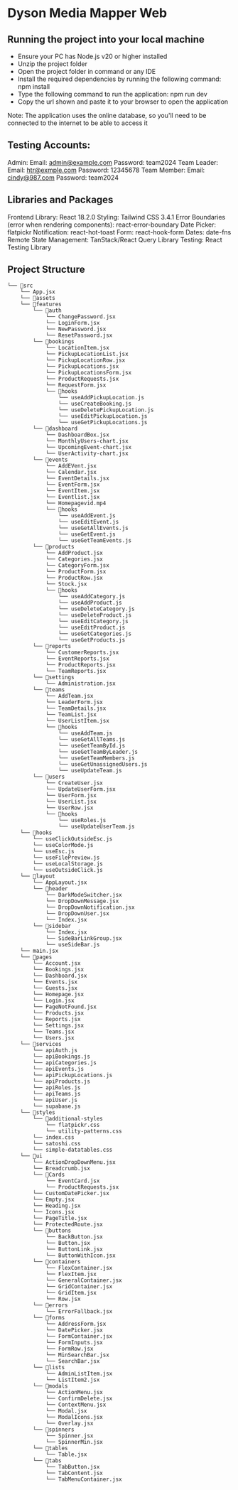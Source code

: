 # Dyson Media Mapper Web 

## Running the project into your local machine
* Ensure your PC has Node.js v20 or higher installed
* Unzip the project folder
* Open the project folder in command or any IDE 
* Install the required dependencies by running the following command: npm install
* Type the following command to run the application: npm run dev
* Copy the url shown and paste it to your browser to open the application

Note: The application uses the online database, so you'll need to be connected to the internet to be able to access it

## **Testing Accounts:**
Admin: 
Email: admin@example.com
Password: team2024
Team Leader:
Email: htr@exmple.com
Password: 12345678
Team Member: 
Email: cindy@987.com
Password: team2024


## Libraries and Packages
Frontend Library: React 18.2.0
Styling: Tailwind CSS 3.4.1
Error Boundaries (error when rendering components): react-error-boundary
Date Picker: flatpickr
Notification:  react-hot-toast
Form:  react-hook-form
Dates:  date-fns
Remote State Management: TanStack/React Query Library
Testing: React Testing Library


## Project Structure

```
└── 📁src
    └── App.jsx
    └── 📁assets
    └── 📁features
        └── 📁auth
            └── ChangePassword.jsx
            └── LoginForm.jsx
            └── NewPassword.jsx
            └── ResetPassword.jsx
        └── 📁bookings
            └── LocationItem.jsx
            └── PickupLocationList.jsx
            └── PickupLocationRow.jsx
            └── PickupLocations.jsx
            └── PickupLocationsForm.jsx
            └── ProductRequests.jsx
            └── RequestForm.jsx
            └── 📁hooks
                └── useAddPickupLocation.js
                └── useCreateBooking.js
                └── useDeletePickupLocation.js
                └── useEditPickupLocation.js
                └── useGetPickupLocations.js
        └── 📁dashboard
            └── DashboardBox.jsx
            └── MonthlyUsers-chart.jsx
            └── UpcomingEvent-chart.jsx
            └── UserActivity-chart.jsx
        └── 📁events
            └── AddEVent.jsx
            └── Calendar.jsx
            └── EventDetails.jsx
            └── EventForm.jsx
            └── EventItem.jsx
            └── Eventlist.jsx
            └── Homepagevid.mp4
            └── 📁hooks
                └── useAddEvent.js
                └── useEditEvent.js
                └── useGetAllEvents.js
                └── useGetEvent.js
                └── useGetTeamEvents.js
        └── 📁products
            └── AddProduct.jsx
            └── Categories.jsx
            └── CategoryForm.jsx
            └── ProductForm.jsx
            └── ProductRow.jsx
            └── Stock.jsx
            └── 📁hooks
                └── useAddCategory.js
                └── useAddProduct.js
                └── useDeleteCategory.js
                └── useDeleteProduct.js
                └── useEditCategory.js
                └── useEditProduct.js
                └── useGetCategories.js
                └── useGetProducts.js
        └── 📁reports
            └── CustomerReports.jsx
            └── EventReports.jsx
            └── ProductReports.jsx
            └── TeamReports.jsx
        └── 📁settings
            └── Administration.jsx
        └── 📁teams
            └── AddTeam.jsx
            └── LeaderForm.jsx
            └── TeamDetails.jsx
            └── TeamList.jsx
            └── UserListItem.jsx
            └── 📁hooks
                └── useAddTeam.js
                └── useGetAllTeams.js
                └── useGetTeamById.js
                └── useGetTeamByLeader.js
                └── useGetTeamMembers.js
                └── useGetUnassignedUsers.js
                └── useUpdateTeam.js
        └── 📁users
            └── CreateUser.jsx
            └── UpdateUserForm.jsx
            └── UserForm.jsx
            └── UserList.jsx
            └── UserRow.jsx
            └── 📁hooks
                └── useRoles.js
                └── useUpdateUserTeam.js
    └── 📁hooks
        └── useClickOutsideEsc.js
        └── useColorMode.js
        └── useEsc.js
        └── useFilePreview.js
        └── useLocalStorage.js
        └── useOutsideClick.js
    └── 📁layout
        └── AppLayout.jsx
        └── 📁header
            └── DarkModeSwitcher.jsx
            └── DropDownMessage.jsx
            └── DropDownNotification.jsx
            └── DropDownUser.jsx
            └── Index.jsx
        └── 📁sidebar
            └── Index.jsx
            └── SideBarLinkGroup.jsx
            └── useSideBar.js
    └── main.jsx
    └── 📁pages
        └── Account.jsx
        └── Bookings.jsx
        └── Dashboard.jsx
        └── Events.jsx
        └── Guests.jsx
        └── Homepage.jsx
        └── Login.jsx
        └── PageNotFound.jsx
        └── Products.jsx
        └── Reports.jsx
        └── Settings.jsx
        └── Teams.jsx
        └── Users.jsx
    └── 📁services
        └── apiAuth.js
        └── apiBookings.js
        └── apiCategories.js
        └── apiEvents.js
        └── apiPickupLocations.js
        └── apiProducts.js
        └── apiRoles.js
        └── apiTeams.js
        └── apiUser.js
        └── supabase.js
    └── 📁styles
        └── 📁additional-styles
            └── flatpickr.css
            └── utility-patterns.css
        └── index.css
        └── satoshi.css
        └── simple-datatables.css
    └── 📁ui
        └── ActionDropDownMenu.jsx
        └── Breadcrumb.jsx
        └── 📁Cards
            └── EventCard.jsx
            └── ProductRequests.jsx
        └── CustomDatePicker.jsx
        └── Empty.jsx
        └── Heading.jsx
        └── Icons.jsx
        └── PageTitle.jsx
        └── ProtectedRoute.jsx
        └── 📁buttons
            └── BackButton.jsx
            └── Button.jsx
            └── ButtonLink.jsx
            └── ButtonWithIcon.jsx
        └── 📁containers
            └── FlexContainer.jsx
            └── FlexItem.jsx
            └── GeneralContainer.jsx
            └── GridContainer.jsx
            └── GridItem.jsx
            └── Row.jsx
        └── 📁errors
            └── ErrorFallback.jsx
        └── 📁forms
            └── AddressForm.jsx
            └── DatePicker.jsx
            └── FormContainer.jsx
            └── FormInputs.jsx
            └── FormRow.jsx
            └── MinSearchBar.jsx
            └── SearchBar.jsx
        └── 📁lists
            └── AdminListItem.jsx
            └── ListItem2.jsx
        └── 📁modals
            └── ActionMenu.jsx
            └── ConfirmDelete.jsx
            └── ContextMenu.jsx
            └── Modal.jsx
            └── ModalIcons.jsx
            └── Overlay.jsx
        └── 📁spinners
            └── Spinner.jsx
            └── SpinnerMin.jsx
        └── 📁tables
            └── Table.jsx
        └── 📁tabs
            └── TabButton.jsx
            └── TabContent.jsx
            └── TabMenuContainer.jsx
```
